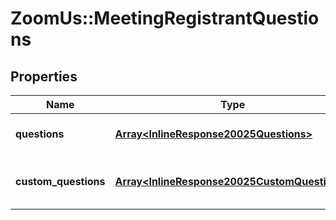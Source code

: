 # ZoomUs::MeetingRegistrantQuestions

## Properties
Name | Type | Description | Notes
------------ | ------------- | ------------- | -------------
**questions** | [**Array&lt;InlineResponse20025Questions&gt;**](InlineResponse20025Questions.md) | Array of Registrant Questions | [optional] 
**custom_questions** | [**Array&lt;InlineResponse20025CustomQuestions&gt;**](InlineResponse20025CustomQuestions.md) | Array of Registrant Custom Questions | [optional] 


